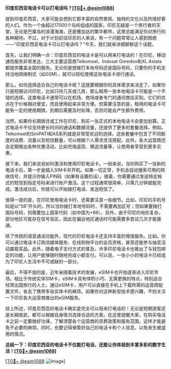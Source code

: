 **印度尼西亚电话卡可以打电话吗？[[TG💪+ @esim1088](https://t.me/s/esim1088)]**

提到印度尼西亚，大家可能会想到它那丰富的自然景观、独特的文化以及热情好客的人们。作为一个由超过17000个岛屿组成的国家，印尼无疑是一个旅行者的天堂。无论是巴厘岛的浪漫海滩，还是雅加达的繁华都市，这里总能满足你对旅行的各种期待。不过，对于计划前往印尼的人来说，有一个问题常常让人感到困惑——“印度尼西亚电话卡可以打电话吗？”今天，我们就来详细聊聊这个话题。

首先，让我们明确一点：印度尼西亚的电话卡是可以用来打电话的！在印尼，移动通信服务非常发达，三大主要运营商Telkomsel、Indosat Ooredoo和XL Axiata都提供覆盖全国的服务。无论你是想拨打本地号码还是国际号码，只要你的手机支持当地网络制式（如GSM），就可以轻松使用这些电话卡进行通话。

那么，如何选择适合自己的电话卡呢？这就要根据你的具体需求来决定了。如果你只是短期访问印尼，比如只待几天或几周，那么租用一张本地电话卡可能是一个不错的选择。这类电话卡通常可以在机场、商场或者专门的通讯商店买到。它们的优点在于价格相对便宜，而且使用起来非常方便。但需要注意的是，租用的电话卡可能有一定的使用期限，到期后需要及时处理，否则可能会产生额外费用。

当然，如果你长期居住或工作在印尼，购买一张正式的本地电话卡会更加划算。正式电话卡不仅支持更长时间的通话和数据流量，还提供了更多的套餐选择。例如，Telkomsel的SimPATI和AS系列就是非常受欢迎的选择。这些套餐中包含了不同额度的话费、流量以及短信数量，可以根据个人需求灵活搭配。此外，各大运营商还会定期推出各种优惠活动，比如充值返现、赠送流量等，让使用者享受到更多实惠。

接下来，我们来说说如何激活和使用印尼电话卡。一般来说，当你购买了一张新的电话卡后，第一步是插入SIM卡并开机。如果一切正常，手机会自动搜索可用的网络信号，并提示你输入PIN码（如果有设置的话）。接着，你需要通过发送特定格式的短信到指定号码来进行账户激活。这个过程通常很简单，只需几分钟就能完成。激活成功后，你就可以开始拨打电话、发送短信了。

值得一提的是，在印尼使用电话卡时，还需要注意一些细节。比如，印尼的手机号码是以“08”开头的，所以当你拨打本地号码时，不需要再加区号；但如果要拨打国际号码，则需要加上国家代码（如中国为+86）。另外，由于印尼的地形复杂，部分地区可能存在信号盲区，因此在偏远地区通话时可能需要多尝试几次才能接通。

除了传统的语音通话功能外，现代的印尼电话卡还支持丰富的增值服务。比如，你可以通过电话卡订购流媒体服务、在线购物平台的会员资格，甚至还能参与抽奖活动赢取奖品。此外，随着电子支付方式的普及，许多印尼电话卡也推出了与钱包绑定的功能，让用户能够随时随地完成小额支付。可以说，一张小小的电话卡已经成为了印尼人生活中不可或缺的一部分。

最后，不得不提的是，近年来随着技术的发展，eSIM卡也开始逐渐进入印尼市场。相比于传统实体SIM卡，eSIM卡具有体积小巧、无需更换的特点，特别适合经常出国旅行的人士。通过eSIM卡，用户可以直接在手机上下载所需的运营商配置文件，省去了携带多张实体卡的麻烦。如果你对这种新型技术感兴趣，不妨关注一下印尼各大运营商推出的eSIM服务。

综上所述，印度尼西亚的电话卡确实是完全可以用来打电话的！无论是短期游客还是长期居民，都可以根据自身情况选择合适的方案。在这里提醒大家，在购买电话卡之前一定要做好功课，了解清楚各个运营商的资费政策和服务范围，这样才能避免不必要的麻烦。同时，也要记得保管好自己的电话卡和个人信息，以免发生被盗用的情况。

**总结一下：印度尼西亚的电话卡不仅能打电话，还能让你体验到丰富多彩的数字生活！[[TG💪+ @esim1088](https://t.me/s/esim1088)]**

[[TG💪+ @esim1088](https://t.me/s/esim1088) ![Image](https://i.postimg.cc/4NQfJmqS/Snipaste-2025-05-13-00-14-12.png)]